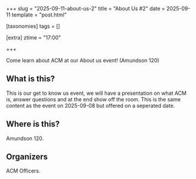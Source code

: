+++
slug = "2025-09-11-about-us-2"
title = "About Us #2"
date = 2025-09-11
template = "post.html"

[taxonomies]
tags = []

[extra]
ztime = "17:00"


+++

Come learn about ACM at our About us event! (Amundson 120)

<!-- more -->

## What is this?

This is our get to know us event, we will have a presentation on what ACM is, answer questions and
at the end show off the room. This is the same content as the event on 2025-09-08 but offered on a seperated date.

## Where is this?

Amundson 120.

## Organizers
ACM Officers.

